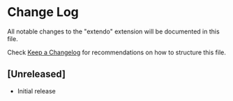 # Change Log

All notable changes to the "extendo" extension will be documented in this file.

Check [Keep a Changelog](http://keepachangelog.com/) for recommendations on how to structure this file.

## [Unreleased]

- Initial release